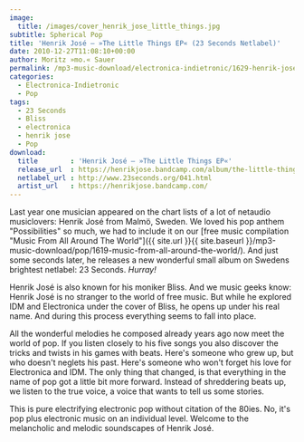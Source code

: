 ```yaml
---
image:
  title: /images/cover_henrik_jose_little_things.jpg
subtitle: Spherical Pop
title: 'Henrik José – »The Little Things EP« (23 Seconds Netlabel)'
date: 2010-12-27T11:08:10+00:00
author: Moritz »mo.« Sauer
permalink: /mp3-music-download/electronica-indietronic/1629-henrik-jose-the-little-things-ep-23-seconds-netlabel
categories:
  - Electronica-Indietronic
  - Pop
tags:
  - 23 Seconds
  - Bliss
  - electronica
  - henrik jose
  - Pop
download:
  title        : 'Henrik José – »The Little Things EP«'
  release_url  : https://henrikjose.bandcamp.com/album/the-little-things-ep
  netlabel_url : http://www.23seconds.org/041.html
  artist_url   : https://henrikjose.bandcamp.com/
---
```

Last year one musician appeared on the chart lists of a lot of netaudio musiclovers: Henrik José from Malmö, Sweden. We loved his pop anthem "Possibilities" so much, we had to include it on our [free music compilation "Music From All Around The World"]({{ site.url }}{{ site.baseurl }}/mp3-music-download/pop/1619-music-from-all-around-the-world/). And just some seconds later, he releases a new wonderful small album on Swedens brightest netlabel: 23 Seconds. _Hurray!_<!--more-->

Henrik José is also known for his moniker Bliss. And we music geeks know: Henrik José is no stranger to the world of free music. But while he explored IDM and Electronica under the cover of Bliss, he opens up under his real name. And during this process everything seems to fall into place.

All the wonderful melodies he composed already years ago now meet the world of pop. If you listen closely to his five songs you also discover the tricks and twists in his games with beats. Here's someone who grew up, but who doesn't neglets his past. Here's someone who won't forget his love for Electronica and IDM. The only thing that changed, is that everything in the name of pop got a little bit more forward. Instead of shreddering beats up, we listen to the true voice, a voice that wants to tell us some stories.

This is pure electrifying electronic pop without citation of the 80ies. No, it's pop plus electronic music on an individual level. Welcome to the melancholic and melodic soundscapes of Henrik José.
